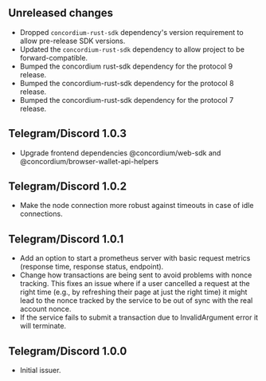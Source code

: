 ## Unreleased changes

- Dropped `concordium-rust-sdk` dependency's version requirement to allow pre-release SDK versions.
- Updated the `concordium-rust-sdk` dependency to allow project to be forward-compatible.
- Bumped the concordium rust-sdk dependency for the protocol 9 release.
- Bumped the concordium-rust-sdk dependency for the protocol 8 release.
- Bumped the concordium-rust-sdk dependency for the protocol 7 release.

## Telegram/Discord 1.0.3

- Upgrade frontend dependencies @concordium/web-sdk and @concordium/browser-wallet-api-helpers

## Telegram/Discord 1.0.2

- Make the node connection more robust against timeouts in case of idle connections.

## Telegram/Discord 1.0.1

- Add an option to start a prometheus server with basic request metrics (response
  time, response status, endpoint).
- Change how transactions are being sent to avoid problems with nonce tracking.
  This fixes an issue where if a user cancelled a request at the right time
  (e.g., by refreshing their page at just the right time) it might lead to the
  nonce tracked by the service to be out of sync with the real account nonce.
- If the service fails to submit a transaction due to InvalidArgument error
  it will terminate.

## Telegram/Discord 1.0.0

- Initial issuer.
